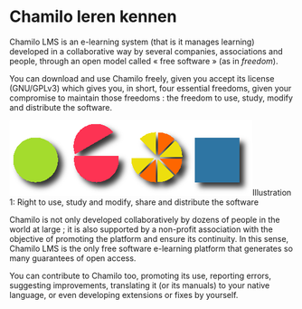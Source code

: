 # Chamilo leren kennen

Chamilo LMS is an e-learning system \(that is it manages learning\) developed in a collaborative way by several companies, associations and people, through an open model called « free software » \(as in _freedom_\).

You can download and use Chamilo freely, given you accept its license \(GNU/GPLv3\) which gives you, in short, four essential freedoms, given your compromise to maintain those freedoms : the freedom to use, study, modify and distribute the software.

![](../../.gitbook/assets/images268.png)Illustration 1: Right to use, study and modify, share and distribute the software

Chamilo is not only developed collaboratively by dozens of people in the world at large ; it is also supported by a non-profit association with the objective of promoting the platform and ensure its continuity. In this sense, Chamilo LMS is the only free software e-learning platform that generates so many guarantees of open access.

You can contribute to Chamilo too, promoting its use, reporting errors, suggesting improvements, translating it \(or its manuals\) to your native language, or even developing extensions or fixes by yourself.

